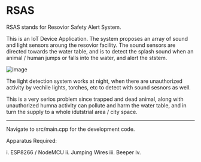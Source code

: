 # RSAS
RSAS stands for Resovior Safety Alert System.

This is an IoT Device Application. The system proposes an array of sound and light sensors aroung the resovior facility. The sound sensors are directed towards the water table, and is to detect the splash sound when an animal / human jumps or falls into the water, and alert the ststem.

![image](https://user-images.githubusercontent.com/65479883/177723187-9bbc84a6-fb7e-426e-9242-ad2b741f92ec.png)


The light detection system works at night, when there are unauthorized activity by vechile lights, torches, etc to detect with sound sesnors as well.

This is a very serios problem since trapped and dead animal, along with unauthorized humna activity can pollute and harm the water table, and in turn the supply to a whole idutstrial area / city space.

_______________________________

Navigate to src/main.cpp for the development code.

Apparatus Required:

i. ESP8266 / NodeMCU
ii. Jumping Wires
iii. Beeper
iv. 
